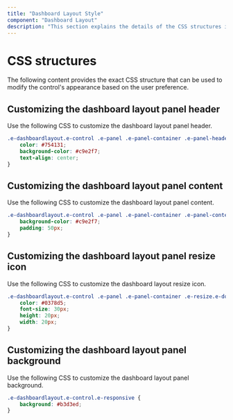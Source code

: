 ```yaml
---
title: "Dashboard Layout Style"
component: "Dashboard Layout"
description: "This section explains the details of the CSS structures in the Blazor Modal Dashboard Layout."
---
```


# CSS structures

The following content provides the exact CSS structure that can be used to modify the control's appearance based on the user preference.

## Customizing the dashboard layout panel header

Use the following CSS to customize the dashboard layout panel header.

```css
.e-dashboardlayout.e-control .e-panel .e-panel-container .e-panel-header {
    color: #754131;
    background-color: #c9e2f7;
    text-align: center;
}
```

## Customizing the dashboard layout panel content

Use the following CSS to customize the dashboard layout panel content.

```css
.e-dashboardlayout.e-control .e-panel .e-panel-container .e-panel-content {
    background-color: #c9e2f7;
    padding: 50px;
}
```

## Customizing the dashboard layout panel resize icon

Use the following CSS to customize the dashboard layout resize icon.

```css
.e-dashboardlayout.e-control .e-panel .e-panel-container .e-resize.e-double{
    color: #0378d5;
    font-size: 30px;
    height: 20px;
    width: 20px;
}
```

## Customizing the dashboard layout panel background

Use the following CSS to customize the dashboard layout panel background.

```css
.e-dashboardlayout.e-control.e-responsive {
    background: #b3d3ed;
}
```